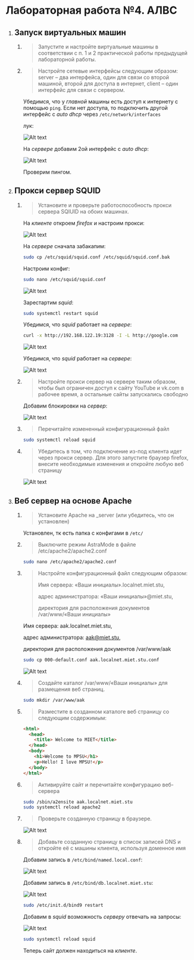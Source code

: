 # Лабораторная работа №4. АЛВС

1.  ## Запуск виртуальных машин

    1.  > Запустите и настройте виртуальные машины в соответствии с п. 1 и 2
        > практической работы предыдущей лабораторной работы.

    2.  > Настройте сетевые интерфейсы следующим образом: server – два
        > интерфейса, один для связи со второй машиной, второй для доступа в
        > интернет, client – один интерфейс для связи с сервером.

        Убедимся, что у *главной* машины есть доступ к интернету с помощью `ping`. Если нет доступа, то подключить
        другой интерфейс с *auto dhcp* через `/etc/network/interfaces`

        лук:

        ![Alt text](image.png)

        На *сервере* добавим 2ой интерфейс с *auto dhcp*:

        ![Alt text](image-1.png)

        Проверим пингом.

2.  ## Прокси сервер SQUID

    1.  > Установите и проверьте работоспособность прокси сервера SQIUID на обоих машинах.

        На *клиенте* откроем *firefox* и настроим прокси:

        ![Alt text](image-2.png)

        На *сервере* сначала забакапим:

        ```bash
        sudo cp /etc/squid/squid.conf /etc/squid/squid.conf.bak
        ```

        Настроим конфиг:

        ```bash
        sudo nano /etc/squid/squid.conf
        ```

        ![Alt text](image-4.png)

        Зарестартим *squid*:

        ```bash
        sudo systemctl restart squid
        ```

        Убедимся, что *squid* работает на *сервере*:

        ```bash
        curl -x http://192.168.122.19:3128 -I -L http://google.com
        ```

        ![Alt text](image-5.png)

        Убедимся, что *squid* работает на *сервере*:

        ![Alt text](image-6.png)

    2.  >  Настройте прокси сервер на сервере таким образом, чтобы был ограничен доступ к сайту
        >  YouTube и vk.com в рабочее время, а остальные сайты запускались свободно

        Добавим блокировки на *сервер*:

        ![Alt text](image-8.png)

    3.  > Перечитайте измененный конфигурационный файл

        ```bash
        sudo systemctl reload squid
        ```

    4.  > Убедитесь в том, что подключение из-под клиента идет через прокси сервер. Для этого
        > запустите браузер firefox, внесите необходимые изменения и откройте любую веб страницу

        ![Alt text](image-7.png)

3.  ## Веб сервер на основе Apache

    1.  > Установите Apache на _server (или убедитесь, что он установлен)

        Установлен, тк есть папка с конфигами в `/etc/`
    2.  > Выключите режим AstraMode в файле /etc/apache2/apache2.conf

        ```bash
        sudo nano /etc/apache2/apache2.conf
        ```

    3.  > Настройте конфигурационный файл следующим образом:
        >
        > Имя сервера: «Ваши инициалы».localnet.miet.stu,
        >
        > адрес администратора: «Ваши инициалы»@miet.stu,
        >
        > директория для расположения документов /var/www/«Ваши инициалы»

        Имя сервера: aak.localnet.miet.stu,

        адрес администратора: aak@miet.stu,

        директория для расположения документов /var/www/aak

        ```bash
        sudo cp 000-default.conf aak.localnet.miet.stu.conf
        ```

        ![Alt text](image-9.png)

    4.  > Создайте каталог /var/www/«Ваши инициалы» для размещения веб страниц.

        ```bash
        sudo mkdir /var/www/aak
        ```

    5.  > Разместите в созданном каталоге веб страницу со следующим содержимым:

        ```html
        <html>
          <head>
            <title> Welcome to MIET</title>
          </head>
          <body>
            <h1>Welcome to MPSU</h1>
            <p>Hello! I love MPSU!</p>
          </body>
        </html>
        ```

    6.  > Активируйте сайт и перечитайте конфигурацию веб-сервера

        ```bash
        sudo /sbin/a2ensite aak.localnet.miet.stu
        sudo systemctl reload apache2
        ```

    7.  > Проверьте созданную страницу в браузере.

        ![Alt text](image-10.png)

    8.  > Добавьте созданную страницу в список записей DNS и откройте её с машины клиента,
        > используя доменное имя

        Добавим запись в `/etc/bind/named.local.conf`:

        ![Alt text](image-12.png)

        Добавим запись в `/etc/bind/db.localnet.miet.stu`:

        ![Alt text](image-13.png)

        ```bash
        sudo /etc/init.d/bind9 restart
        ```

        Добавим в *squid* возможность *серверу* отвечать на запросы:

        ![Alt text](image-11.png)

        ```bash
        sudo systemctl reload squid
        ```

        Теперь сайт должен находиться на *клиенте*.
